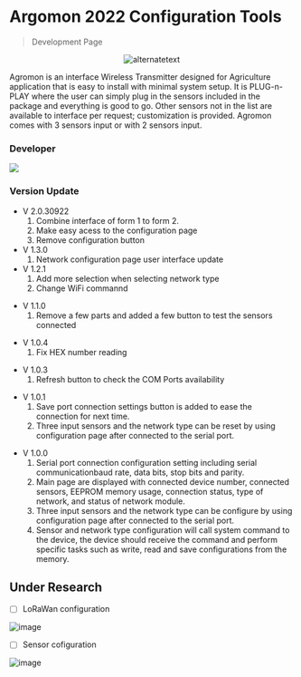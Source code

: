 # Argomon 2022 Configuration Tools

>Development Page
<p align="center">
    <img src="https://www.wondernica.com/assets/img/Agromon.png" alt="alternatetext"> </img>
</p>

<p>
    Agromon is an interface Wireless Transmitter designed for Agriculture application that is easy to install with minimal system setup. It is PLUG-n-PLAY where the user can simply plug in the sensors included in the package and everything is good to go. Other sensors not in the list are available to interface per request;
 customization is provided.
 Agromon comes with 3 sensors input or with 2 sensors input.
</p>

### Developer
<a href="https://github.com/AgentHitmanFaris/Agromon-UI/graphs/contributors">
  <img src="https://contrib.rocks/image?repo=AgentHitmanFaris/Agromon-UI" />
</a>

<h3>Version Update</h3>
<p>
 <ul>
        <li>
            V 2.0.30922
            <ol>
                <li>Combine interface of form 1 to form 2.</li>
                <li>Make easy acess to the configuration page</li>
                <li>Remove configuration button</li> 
            </ol>
        </li>
        <li>
            V 1.3.0 
            <ol>
                <li>Network configuration page user interface update</li>
            </ol>
        </li>
        <li>
            V 1.2.1
            <ol>
                <li>Add more selection when selecting network type</li>
                <li>Change WiFi commannd</li>
            </ol>
        </li>
     </ul>
     <ul>
        <li>
            V 1.1.0
            <ol>
                <li>Remove a few parts and added a few button to test the sensors connected</li>
            </ol>
        </li>
    </ul>
    <ul>
        <li>
            V 1.0.4
            <ol>
                <li>Fix HEX number reading</li>
            </ol>
        </li>
    </ul>
    <ul>
        <li>
            V 1.0.3
            <ol>
                <li>Refresh button to check the COM Ports availability</li>
            </ol>
        </li>
    </ul>
    <ul>
        <li>
            V 1.0.1
            <ol>
                <li>Save port connection settings button is added to ease the connection for next time.</li>
                <li>Three input sensors and the network type can be reset by using configuration page after connected to the serial port.</li>
            </ol>
        </li>
    </ul>
    <ul>
        <li>
            V 1.0.0
            <ol>
                <li>Serial port connection configuration setting including serial communicationbaud rate, data bits, stop bits and parity.</li>
                <li>Main page are displayed with connected device number, connected sensors, EEPROM memory usage, connection status, type of network, and status of network module.</li>
                <li>Three input sensors and the network type can be configure by using configuration page after connected to the serial port.</li>
                <li>Sensor and network type configuration will call system command to the device, the device should receive the command and perform specific tasks such as write, read and save configurations from the memory.</li>
            </ol>
        </li>
    </ul>
</p>

## Under Research
- [ ] LoRaWan configuration

![image](https://user-images.githubusercontent.com/81744011/193539505-af7940d4-f788-4790-bee6-af0890a3cc63.png)

- [ ] Sensor cofiguration

![image](https://user-images.githubusercontent.com/81744011/193539615-f3b04f05-87ec-4b26-b6d6-a5bde7a65b21.png)
